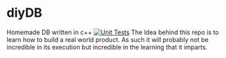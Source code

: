 # diyDB
Homemade DB written in c++
[![Unit Tests](https://github.com/cmmeyer1800/diyDB/actions/workflows/test.yml/badge.svg)](https://github.com/cmmeyer1800/diyDB/actions/workflows/test.yml)
The Idea behind this repo is to learn how to build a real world product. As such it will probably not be incredible in its execution but incredible in the learning that it imparts.
